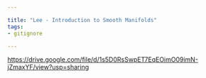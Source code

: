 ```yaml
---

title: "Lee - Introduction to Smooth Manifolds"
tags:
- gitignore

---
```

https://drive.google.com/file/d/1s5D0RsSwpET7EqEOimO09imN-jZmaxYF/view?usp=sharing